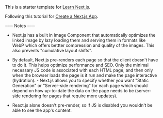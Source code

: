 This is a starter template for [Learn Next.js](https://nextjs.org/learn).

Following this tutorial for [Create a Next.js App](https://nextjs.org/learn/basics/create-nextjs-app).

---- Notes ----

- Next.js has a built in Image Component that automatically optimizes the linked image by lazy loading them and serving them in formats like WebP which offers bettter compression and quality of the images. This also prevents "cumulative layout shifts".

- By default, Next.js pre-renders each page so that the client doesn't have to do it. This helps optimize performance and SEO. Only
  the minimal necessary JS code is associated with each HTML page, and then only when the browser loads the page is it run and make
  the page interactive (hydration). - Next.js allows you to specify whether you want "Static Generation" or "Server-side rendering" for each page which should depend
  on how up-to-date the data on the page needs to be (server-side rendering for pages that require more updates).

- React.js alone doesn't pre-render, so if JS is disabled you wouldn't be able to see the app's content.
